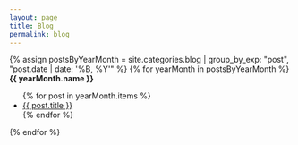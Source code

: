 ```yaml
---
layout: page
title: Blog
permalink: blog
---
```


{% assign postsByYearMonth = site.categories.blog | group_by_exp: "post", "post.date | date: '%B, %Y'" %}
{% for yearMonth in postsByYearMonth %}
  <strong>{{ yearMonth.name }}</strong>
  <ul>
    {% for post in yearMonth.items %}
      <li><a href="{{ post.url }}">{{ post.title }}</a></li>
    {% endfor %}
  </ul>
{% endfor %}
